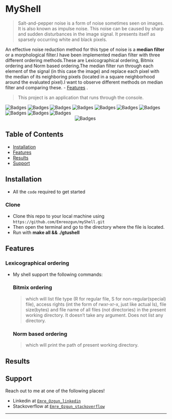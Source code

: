 
# MyShell

> Salt-and-pepper noise is a form of noise sometimes seen on images. It is also known as impulse noise. This noise can be caused by sharp and sudden disturbances in the image signal. It presents itself as sparsely occurring white and black pixels.

An effective noise reduction method for this type of noise is a **median filter** or a morphological filter.I have been implemented median filter with three different ordering methods.These are Lexicographical ordering, Bitmix ordering and Norm based ordering.The median filter run through each element of the signal (in this case the image) and replace each pixel with the median of its neighboring pixels (located in a square neighborhood around the evaluated pixel).I want to observe different methods on median filter and comparing these.  - [Features](#features) . 

> This project is an application that runs through the console.

![Badges](https://img.shields.io/badge/linux-shell-green) 
![Badges](https://img.shields.io/badge/shell-commands-lightgrey)
![Badges](https://img.shields.io/badge/love-coding-black.svg)
![Badges](https://img.shields.io/badge/core-dumped-red)
![Badges](https://img.shields.io/badge/lsf-wc-yellow)
![Badges](https://img.shields.io/badge/build-passing-succes.svg)
![Badges](https://img.shields.io/badge/test-success-success.svg)
![Badges](https://img.shields.io/badge/computer-science-critical.svg)
![Badges](https://img.shields.io/badge/love-linux-yellow.svg)
![Badges](https://img.shields.io/badge/coding-life-red.svg)
&nbsp;&nbsp;&nbsp;&nbsp;&nbsp;&nbsp;&nbsp;&nbsp;&nbsp;&nbsp;&nbsp;&nbsp;&nbsp;&nbsp;&nbsp;&nbsp;&nbsp;&nbsp;&nbsp;&nbsp;&nbsp;&nbsp;&nbsp;&nbsp;&nbsp;&nbsp;&nbsp;&nbsp;&nbsp;&nbsp;&nbsp;&nbsp;&nbsp;&nbsp;&nbsp;&nbsp;&nbsp;&nbsp;&nbsp;&nbsp;&nbsp;&nbsp;&nbsp;
&nbsp;&nbsp;&nbsp;&nbsp;&nbsp;&nbsp;&nbsp;&nbsp;&nbsp;&nbsp;&nbsp;&nbsp;&nbsp;&nbsp;&nbsp;&nbsp;&nbsp;&nbsp;&nbsp;&nbsp;&nbsp;&nbsp;&nbsp;&nbsp;&nbsp;&nbsp;&nbsp;&nbsp;&nbsp;&nbsp;&nbsp;&nbsp;&nbsp;&nbsp;&nbsp;&nbsp;&nbsp;&nbsp;&nbsp;&nbsp;&nbsp;&nbsp;&nbsp;
&nbsp;&nbsp;&nbsp;&nbsp;&nbsp;&nbsp;&nbsp;&nbsp;&nbsp;&nbsp;
![Badges](https://img.shields.io/badge/open-source-blueviolet.svg)

## Table of Contents

- [Installation](#installation)
- [Features](#features)
- [Results](#results)
- [Support](#support)

## Installation

- All the `code` required to get started

### Clone

- Clone this repo to your local machine using `https://github.com/Emreozgun/myShell.git`
- Then open the terminal and go to the directory where the file is located.
- Run with **make all && ./gtushell** 


## Features
  ### Lexicographical ordering 
- My shell support the following commands:
  ### Bitmix ordering
  >which will list file type (R for regular file, S for non-regular(special) file), access rights (int the
  form of rwxr-xr-x, just like actual ls), file size(bytes) and file name of all files (not directories) in
  the present working directory. It doesn’t take any argument. Does not list any directory.
  ### Norm based ordering
  > which will print the path of present working directory.


## Results 


  
## Support

Reach out to me at one of the following places!

- Linkedin at <a href="https://www.linkedin.com/in/emre-ozgun" target="_blank">`Emre_Ozgun_linkedin`</a>
- Stackoverflow at <a href="https://stackoverflow.com/users/12690037/emre-ozgun" target="_blank">`Emre_Ozgun_stackoverflow`</a>

---
